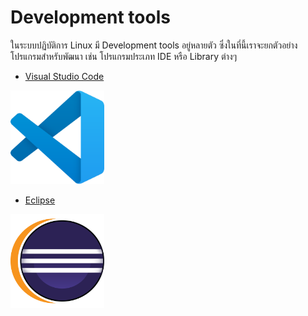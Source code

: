 # Development tools

ในระบบปฏิบัติการ Linux มี Development tools อยู่หลายตัว ซึ่งในที่นี้เราจะยกตัวอย่างโปรแกรมสำหรับพัฒนา เช่น โปรแกรมประเภท IDE หรือ Library ต่างๆ 

- [Visual Studio Code](vscode.md)

<img src="Visual_Studio_Code_1.35_icon.svg" width="150">
  
- [Eclipse](eclipse.md)

<img src="eclipse.png" width="150">







